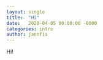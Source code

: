 ```yaml
---
layout: single
title:  "Hi"
date:   2020-04-05 00:00:00 -0000
categories: intro
author: jannfis
---
```

Hi!

